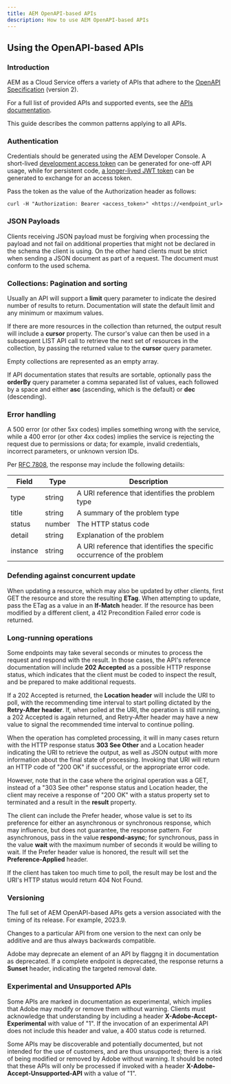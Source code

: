 ```yaml
---
title: AEM OpenAPI-based APIs
description: How to use AEM OpenAPI-based APIs
---
```


## Using the OpenAPI-based APIs

### Introduction

AEM as a Cloud Service offers a variety of APIs that adhere to the [OpenAPI Specification](https://swagger.io/specification/v2/) (version 2).

For a full list of provided APIs and supported events, see the [APIs documentation](/).

This guide describes the common patterns applying to all APIs.

### Authentication

Credentials should be generated using the AEM Developer Console. A short-lived [development access token](https://experienceleague.adobe.com/docs/experience-manager-cloud-service/content/implementing/developing/generating-access-tokens-for-server-side-apis.html#generating-the-access-token) can be generated for one-off API usage, while for persistent code, [a longer-lived JWT token](https://experienceleague.adobe.com/docs/experience-manager-cloud-service/content/implementing/developing/generating-access-tokens-for-server-side-apis.html?lang=en#generate-a-jwt-token-and-exchange-it-for-an-access-token) can be generated to exchange for an access token.  

Pass the token as the value of the Authorization header as follows:

`curl -H "Authorization: Bearer <access_token>" <https://<endpoint_url>`

### JSON Payloads

Clients receiving JSON payload must be forgiving when processing the payload and not fail on additional properties that might not be declared in the schema the client is using. On the other hand clients must be strict when sending a JSON document as part of a request. The document must conform to the used schema.

### Collections: Pagination and sorting

Usually an API will support a **limit** query parameter to indicate the desired number of results to return. Documentation will state the default limit and any minimum or maximum values.

If there are more resources in the collection than returned, the output result will include a **cursor** property. The cursor's value can then be used in a subsequent LIST API call to retrieve the next set of resources in the collection, by passing the returned value to the **cursor** query parameter.

Empty collections are represented as an empty array.

If API documentation states that results are sortable, optionally pass the **orderBy** query parameter a comma separated list of values, each followed by a space and either **asc** (ascending, which is the default) or **dec** (descending).

### Error handling
  
A 500 error (or other 5xx codes) implies something wrong with the service, while a 400 error (or other 4xx codes) implies the service is rejecting the request due to permissions or data; for example, invalid credentials, incorrect parameters, or unknown version IDs.

Per [RFC 7808](https://datatracker.ietf.org/doc/html/rfc7807), the response may include the following detaiils:

| Field      | Type      | Description |
| ---------- | -------- | ----------- |
| type      | string      | A URI reference that identifies the problem type |
| title     | string      | A summary of the problem type |
| status   | number       | The HTTP status code |
| detail   | string       | Explanation of the problem |
| instance   | string     | A URI reference that identifies the specific occurrence of the problem |

### Defending against concurrent update

When updating a resource, which may also be updated by other clients, first GET the resource and store the resulting **ETag**. When attempting to update, pass the ETag as a value in an **If-Match** header. If the resource has been modified by a different client, a 412 Precondition Failed error code is returned.

### Long-running operations

Some endpoints may take several seconds or minutes to process the request and respond with the result. In those cases, the API's reference documentation will include **202 Accepted** as a possible HTTP response status, which indicates that the client must be coded to inspect the result, and be prepared to make additional requests.

If a 202 Accepted is returned, the **Location header** will include the URI to poll, with the recommending time interval to start polling dictated by the **Retry-After header**. If, when polled at the URI, the operation is still running, a 202 Accepted is again returned, and Retry-After header may have a new value to signal the recommended time interval to continue polling.

When the operation has completed processing, it will in many cases return with the HTTP response status **303 See Other** and a Location header indicating the URI to retrieve the output, as well as JSON output with more information about the final state of processing. Invoking that URI will return an HTTP code of "200 OK" if successful, or the appropriate error code.

However, note that in the case where the original operation was a GET, instead of a "303 See other" response status and Location header, the client may receive a response of "200 OK" with a status property set to terminated and a result in the **result** property.

The client can include the Prefer header, whose value is set to its preference for either an asynchronous or synchronous response, which may influence, but does not guarantee, the response pattern. For asynchronous, pass in the value **respond-async**; for synchronous, pass in the value **wait** with the maximum number of seconds it would be willing to wait. If the Prefer header value is honored, the result will set the **Preference-Applied** header.

If the client has taken too much time to poll, the result may be lost and the URI's HTTP status would return 404 Not Found.

### Versioning

The full set of AEM OpenAPI-based APIs gets a version associated with the timing of its release. For example, 2023.9.

Changes to a particular API from one version to the next can only be additive and are thus always backwards compatible.

Adobe may deprecate an element of an API by flaggng it in documentation as deprecated. If a complete endpoint is deprecated, the response returns a **Sunset** header, indicating the targeted removal date.

### Experimental and Unsupported APIs

Some APIs are marked in documentation as experimental, which implies that Adobe may modify or remove them without warning. Clients must acknowledge that understanding by including a header **X-Adobe-Accept-Experimental** with value of "1". If the invocation of an experimental API does not include this header and value, a 400 status code is returned.

Some APIs may be discoverable and potentially documented, but not intended for the use of customers, and are thus unsupported; there is a risk of being modified or removed by Adobe without warning. It should be noted that these APIs will only be processed if invoked with a header **X-Adobe-Accept-Unsupported-API** with a value of "1".
